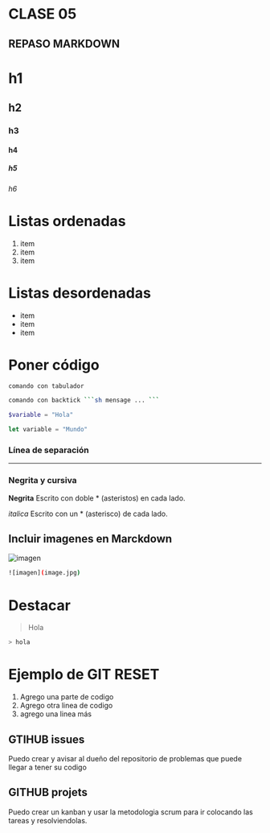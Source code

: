 # CLASE 05

## REPASO MARKDOWN

# h1
## h2
### h3
#### h4
##### h5
###### h6

# Listas ordenadas

1. item
2. item
3. item

# Listas desordenadas
* item
* item
* item

# Poner código

    comando con tabulador

```sh
comando con backtick ```sh mensage ... ```
```

```php
$variable = "Hola"
```

```js
let variable = "Mundo"
```

### Línea de separación
---

### Negrita y cursiva

**Negrita** Escrito con doble * (asteristos) en cada lado.

*italica*  Escrito con un * (asterisco) de cada lado.

## Incluir imagenes en Marckdown
![imagen](img/photo-1536148935331-408321065b18.avif)
```sh
![imagen](image.jpg)
```
# Destacar

> Hola
```sh
> hola
```

# Ejemplo de GIT RESET

1. Agrego una parte de codigo
2. Agrego otra linea de codigo
3. agrego una linea más

## GTIHUB issues
Puedo crear y avisar al dueño del repositorio de problemas que puede llegar a tener su codigo

## GITHUB projets
Puedo crear un kanban y usar la metodologia scrum para ir colocando las tareas y resolviendolas.